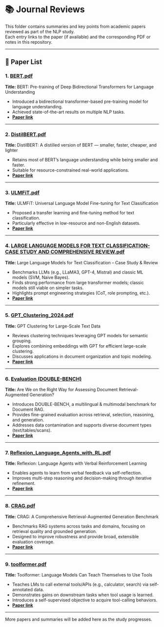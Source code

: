 # 📚 Journal Reviews

This folder contains summaries and key points from academic papers reviewed as part of the NLP study.  
Each entry links to the paper (if available) and the corresponding PDF or notes in this repository.

---

## 📄 Paper List

### 1. [BERT.pdf](./BERT.pdf)  
**Title:** BERT: Pre-training of Deep Bidirectional Transformers for Language Understanding  
- Introduced a bidirectional transformer-based pre-training model for language understanding.  
- Achieved state-of-the-art results on multiple NLP tasks.  
- **[Paper link](https://arxiv.org/abs/1810.04805)**

---

### 2. [DistilBERT.pdf](./DistilBERT.pdf)  
**Title:** DistilBERT: A distilled version of BERT — smaller, faster, cheaper, and lighter  
- Retains most of BERT’s language understanding while being smaller and faster.  
- Suitable for resource-constrained real-world applications.  
- **[Paper link](https://arxiv.org/abs/1910.01108)**

---

### 3. [ULMFiT.pdf](./ULMFiT.pdf)  
**Title:** ULMFiT: Universal Language Model Fine-tuning for Text Classification  
- Proposed a transfer learning and fine-tuning method for text classification.  
- Particularly effective in low-resource and non-English datasets.  
- **[Paper link](https://arxiv.org/abs/1801.06146)**

---

### 4. [LARGE LANGUAGE MODELS FOR TEXT CLASSIFICATION- CASE STUDY AND COMPREHENSIVE REVIEW.pdf](./LARGE%20LANGUAGE%20MODELS%20FOR%20TEXT%20CLASSIFICATION-%20CASE%20STUDY%20AND%20COMPREHENSIVE%20REVIEW.pdf)  
**Title:** Large Language Models for Text Classification – Case Study & Review  
- Benchmarks LLMs (e.g., LLaMA3, GPT-4, Mistral) and classic ML models (SVM, Naive Bayes).  
- Finds strong performance from large transformer models; classic models still viable on simpler tasks.  
- Highlights prompt engineering strategies (CoT, role prompting, etc.).  
- **[Paper link](https://arxiv.org/abs/2501.08457)**

---

### 5. [GPT_Clustering_2024.pdf](./GPT_Clustering_2024/GPT_Clustering_2024.pdf)  
**Title:** GPT Clustering for Large-Scale Text Data  
- Reviews clustering techniques leveraging GPT models for semantic grouping.  
- Explores combining embeddings with GPT for efficient large-scale clustering.  
- Discusses applications in document organization and topic modeling.  
- **[Paper link](https://arxiv.org/abs/2403.15112)**

---

### 6. [Evaluation (DOUBLE-BENCH)](./Evaluation/README.md)  
**Title:** Are We on the Right Way for Assessing Document Retrieval-Augmented Generation?  
- Introduces DOUBLE-BENCH, a multilingual & multimodal benchmark for Document RAG.  
- Provides fine-grained evaluation across retrieval, selection, reasoning, and generation.  
- Addresses data contamination and supports diverse document types (text/tables/scans).  
- **[Paper link](https://arxiv.org/abs/2508.03644)**

---

### 7. [Reflexion_Language_Agents_with_RL.pdf](./Reflexion_Language_Agents_with_RL.pdf)  
**Title:** Reflexion: Language Agents with Verbal Reinforcement Learning  
- Enables agents to learn from verbal feedback via self-reflection.  
- Improves multi-step reasoning and decision-making through iterative refinement.  
- **[Paper link](https://arxiv.org/pdf/2303.11366)**

---

### 8. [CRAG.pdf](./CRAG/CRAG.pdf)  
**Title:** CRAG: A Comprehensive Retrieval-Augmented Generation Benchmark  
- Benchmarks RAG systems across tasks and domains, focusing on retrieval quality and grounded generation.  
- Designed to improve robustness and provide broad, extensible evaluation coverage.  
- **[Paper link](https://arxiv.org/pdf/2401.15884)**

---

### 9. [toolformer.pdf](./toolformer/toolformer.pdf)  
**Title:** Toolformer: Language Models Can Teach Themselves to Use Tools  
- Teaches LMs to call external tools/APIs (e.g., calculator, search) via self-annotated data.  
- Demonstrates gains on downstream tasks when tool usage is learned.  
- Introduces a self-supervised objective to acquire tool-calling behaviors.  
- **[Paper link](https://arxiv.org/abs/2303.16203)**

---

More papers and summaries will be added here as the study progresses.
